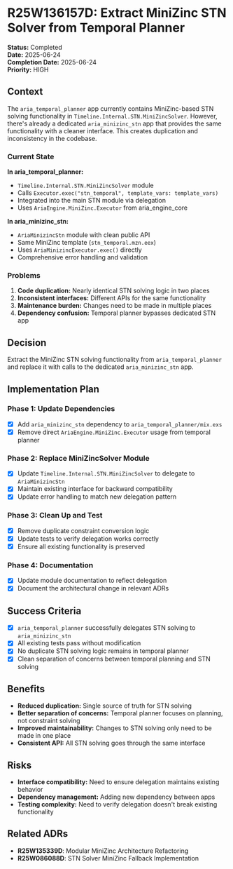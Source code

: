 # R25W136157D: Extract MiniZinc STN Solver from Temporal Planner

<!-- @adr_serial R25W136157D -->

**Status:** Completed  
**Date:** 2025-06-24  
**Completion Date:** 2025-06-24  
**Priority:** HIGH

## Context

The `aria_temporal_planner` app currently contains MiniZinc-based STN solving functionality in `Timeline.Internal.STN.MiniZincSolver`. However, there's already a dedicated `aria_minizinc_stn` app that provides the same functionality with a cleaner interface. This creates duplication and inconsistency in the codebase.

### Current State

**In aria_temporal_planner:**

- `Timeline.Internal.STN.MiniZincSolver` module
- Calls `Executor.exec("stn_temporal", template_vars: template_vars)`
- Integrated into the main STN module via delegation
- Uses `AriaEngine.MiniZinc.Executor` from aria_engine_core

**In aria_minizinc_stn:**

- `AriaMinizincStn` module with clean public API
- Same MiniZinc template (`stn_temporal.mzn.eex`)
- Uses `AriaMinizincExecutor.exec()` directly
- Comprehensive error handling and validation

### Problems

1. **Code duplication:** Nearly identical STN solving logic in two places
2. **Inconsistent interfaces:** Different APIs for the same functionality
3. **Maintenance burden:** Changes need to be made in multiple places
4. **Dependency confusion:** Temporal planner bypasses dedicated STN app

## Decision

Extract the MiniZinc STN solving functionality from `aria_temporal_planner` and replace it with calls to the dedicated `aria_minizinc_stn` app.

## Implementation Plan

### Phase 1: Update Dependencies

- [x] Add `aria_minizinc_stn` dependency to `aria_temporal_planner/mix.exs`
- [x] Remove direct `AriaEngine.MiniZinc.Executor` usage from temporal planner

### Phase 2: Replace MiniZincSolver Module

- [x] Update `Timeline.Internal.STN.MiniZincSolver` to delegate to `AriaMinizincStn`
- [x] Maintain existing interface for backward compatibility
- [x] Update error handling to match new delegation pattern

### Phase 3: Clean Up and Test

- [x] Remove duplicate constraint conversion logic
- [x] Update tests to verify delegation works correctly
- [x] Ensure all existing functionality is preserved

### Phase 4: Documentation

- [x] Update module documentation to reflect delegation
- [x] Document the architectural change in relevant ADRs

## Success Criteria

- [x] `aria_temporal_planner` successfully delegates STN solving to `aria_minizinc_stn`
- [x] All existing tests pass without modification
- [x] No duplicate STN solving logic remains in temporal planner
- [x] Clean separation of concerns between temporal planning and STN solving

## Benefits

- **Reduced duplication:** Single source of truth for STN solving
- **Better separation of concerns:** Temporal planner focuses on planning, not constraint solving
- **Improved maintainability:** Changes to STN solving only need to be made in one place
- **Consistent API:** All STN solving goes through the same interface

## Risks

- **Interface compatibility:** Need to ensure delegation maintains existing behavior
- **Dependency management:** Adding new dependency between apps
- **Testing complexity:** Need to verify delegation doesn't break existing functionality

## Related ADRs

- **R25W135339D**: Modular MiniZinc Architecture Refactoring
- **R25W086088D**: STN Solver MiniZinc Fallback Implementation
